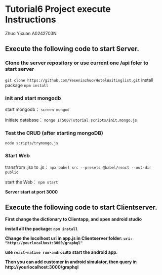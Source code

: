 # Tutorial6 Project execute Instructions 
Zhuo Yixuan A0242703N

## Execute the following code to start Server.

### Clone the server repository or use current one /api foler to start server
`git clone https://github.com/Yeseniazhuo/HotelWaitinglist.git`
install package
`npm install`

### init and start mongodb
start mongodb：
`screen mongod`

initiate database：
`mongo IT5007Tutorial scripts/init.mongo.js`

### Test the CRUD (after starting mongoDB)
`node scripts/trymongo.js`

### Start Web
transfrom .jsx to .js：
`npx babel src --presets @babel/react --out-dir public`

start the Web：
`npm start`
 
<strong>Server start at port 3000<strong>


## Execute the following code to start Clientserver.

First change the dictionary to Clientapp, and open android studio

install all the package:
`npm install`

Change the locolhost uri in app.js in Clientserver folder: 
`uri: "http://yourlocalhost:3000/graphql"` 

use `react-native run-android`to start the android app.

Then you can add customer in android simulator, then query in http://yourlocalhost:3000/graphql
